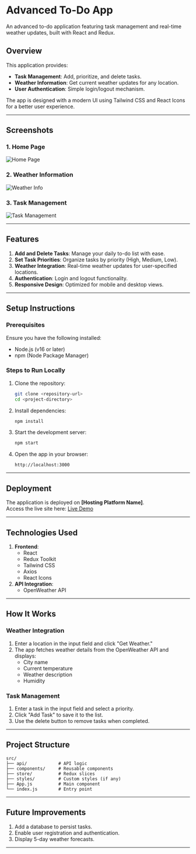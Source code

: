 
# **Advanced To-Do App**

An advanced to-do application featuring task management and real-time weather updates, built with React and Redux.

## **Overview**

This application provides:
- **Task Management**: Add, prioritize, and delete tasks.
- **Weather Information**: Get current weather updates for any location.
- **User Authentication**: Simple login/logout mechanism.

The app is designed with a modern UI using Tailwind CSS and React Icons for a better user experience.

---

## **Screenshots**

### 1. Home Page
![Home Page](path/to/homepage-screenshot.png)

### 2. Weather Information
![Weather Info](path/to/weather-screenshot.png)

### 3. Task Management
![Task Management](path/to/tasks-screenshot.png)

---

## **Features**

1. **Add and Delete Tasks**: Manage your daily to-do list with ease.
2. **Set Task Priorities**: Organize tasks by priority (High, Medium, Low).
3. **Weather Integration**: Real-time weather updates for user-specified locations.
4. **Authentication**: Login and logout functionality.
5. **Responsive Design**: Optimized for mobile and desktop views.

---

## **Setup Instructions**

### Prerequisites

Ensure you have the following installed:
- Node.js (v16 or later)
- npm (Node Package Manager)

### Steps to Run Locally

1. Clone the repository:
   ```bash
   git clone <repository-url>
   cd <project-directory>
   ```

2. Install dependencies:
   ```bash
   npm install
   ```

3. Start the development server:
   ```bash
   npm start
   ```

4. Open the app in your browser:
   ```
   http://localhost:3000
   ```

---

## **Deployment**

The application is deployed on **[Hosting Platform Name]**.  
Access the live site here: [Live Demo](https://your-app-url.netlify.app)

---

## **Technologies Used**

1. **Frontend**:
   - React
   - Redux Toolkit
   - Tailwind CSS
   - Axios
   - React Icons
2. **API Integration**:
   - OpenWeather API

---

## **How It Works**

### Weather Integration
1. Enter a location in the input field and click "Get Weather."
2. The app fetches weather details from the OpenWeather API and displays:
   - City name
   - Current temperature
   - Weather description
   - Humidity

### Task Management
1. Enter a task in the input field and select a priority.
2. Click "Add Task" to save it to the list.
3. Use the delete button to remove tasks when completed.

---

## **Project Structure**

```
src/
├── api/            # API logic
├── components/     # Reusable components
├── store/          # Redux slices
├── styles/         # Custom styles (if any)
├── App.js          # Main component
└── index.js        # Entry point
```

---

## **Future Improvements**

1. Add a database to persist tasks.
2. Enable user registration and authentication.
3. Display 5-day weather forecasts.

---

